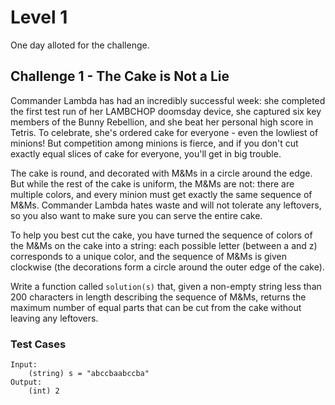 # Level 1  

One day alloted for the challenge.

## Challenge 1 - The Cake is Not a Lie

Commander Lambda has had an incredibly successful week: she completed the first test run of her LAMBCHOP doomsday device, she captured six key members of the Bunny Rebellion, and she beat her personal high score in Tetris. To celebrate, she's ordered cake for everyone - even the lowliest of minions! But competition among minions is fierce, and if you don't cut exactly equal slices of cake for everyone, you'll get in big trouble.  

The cake is round, and decorated with M&Ms in a circle around the edge. But while the rest of the cake is uniform, the M&Ms are not: there are multiple colors, and every minion must get exactly the same sequence of M&Ms. Commander Lambda hates waste and will not tolerate any leftovers, so you also want to make sure you can serve the entire cake.  

To help you best cut the cake, you have turned the sequence of colors of the M&Ms on the cake into a string: each possible letter (between a and z) corresponds to a unique color, and the sequence of M&Ms is given clockwise (the decorations form a circle around the outer edge of the cake).  

Write a function called `solution(s)` that, given a non-empty string less than 200 characters in length describing the sequence of M&Ms, returns the maximum number of equal parts that can be cut from the cake without leaving any leftovers.

### Test Cases
```
Input: 
    (string) s = "abccbaabccba"
Output: 
    (int) 2
```